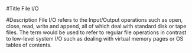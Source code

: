 #Title
File I/O

#Description
File I/O refers to the Input/Output operations such as open, close, read, write and append, all of which deal with standard disk or tape files. 
The term would be used to refer to regular file operations in contrast to low-level system I/O such as dealing with virtual memory pages or OS tables of contents.
